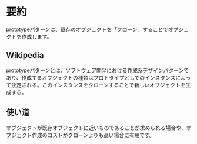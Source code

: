 # 要約
prototypeパターンは、既存のオブジェクトを「クローン」することでオブジェクトを作成します。

## Wikipedia
prototypeパターンとは、ソフトウェア開発における作成系デザインパターンであり、作成するオブジェクトの種類はプロトタイプとしてのインスタンスによって決定される。このインスタンスをクローンすることで新しいオブジェクトを生成する。

## 使い道
オブジェクトが既存オブジェクトに近いものであることが求められる場合や、オブジェクト作成のコストがクローンよりも高い場合に有用です。
